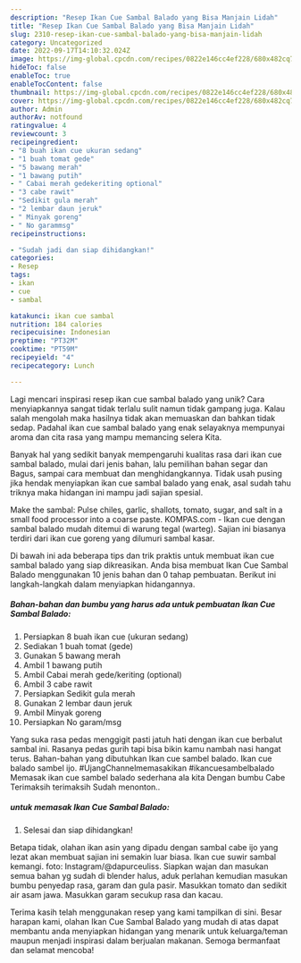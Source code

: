 ```yaml
---
description: "Resep Ikan Cue Sambal Balado yang Bisa Manjain Lidah"
title: "Resep Ikan Cue Sambal Balado yang Bisa Manjain Lidah"
slug: 2310-resep-ikan-cue-sambal-balado-yang-bisa-manjain-lidah
category: Uncategorized
date: 2022-09-17T14:10:32.024Z
image: https://img-global.cpcdn.com/recipes/0822e146cc4ef228/680x482cq70/ikan-cue-sambal-balado-foto-resep-utama.jpg
hideToc: false
enableToc: true
enableTocContent: false
thumbnail: https://img-global.cpcdn.com/recipes/0822e146cc4ef228/680x482cq70/ikan-cue-sambal-balado-foto-resep-utama.jpg
cover: https://img-global.cpcdn.com/recipes/0822e146cc4ef228/680x482cq70/ikan-cue-sambal-balado-foto-resep-utama.jpg
author: Admin
authorAv: notfound
ratingvalue: 4
reviewcount: 3
recipeingredient:
- "8 buah ikan cue ukuran sedang"
- "1 buah tomat gede"
- "5 bawang merah"
- "1 bawang putih"
- " Cabai merah gedekeriting optional"
- "3 cabe rawit"
- "Sedikit gula merah"
- "2 lembar daun jeruk"
- " Minyak goreng"
- " No garammsg"
recipeinstructions:

- "Sudah jadi dan siap dihidangkan!"
categories:
- Resep
tags:
- ikan
- cue
- sambal

katakunci: ikan cue sambal 
nutrition: 184 calories
recipecuisine: Indonesian
preptime: "PT32M"
cooktime: "PT59M"
recipeyield: "4"
recipecategory: Lunch

---
```





Lagi mencari inspirasi resep ikan cue sambal balado yang unik? Cara menyiapkannya sangat tidak terlalu sulit namun tidak gampang juga. Kalau salah mengolah maka hasilnya tidak akan memuaskan dan bahkan tidak sedap. Padahal ikan cue sambal balado yang enak selayaknya mempunyai aroma dan cita rasa yang mampu memancing selera Kita.





Banyak hal yang sedikit banyak mempengaruhi kualitas rasa dari ikan cue sambal balado, mulai dari jenis bahan, lalu pemilihan bahan segar dan Bagus, sampai cara membuat dan menghidangkannya. Tidak usah pusing jika hendak menyiapkan ikan cue sambal balado yang enak,      asal sudah tahu triknya maka hidangan ini mampu jadi sajian spesial.














Make the sambal: Pulse chiles, garlic, shallots, tomato, sugar, and salt in a small food processor into a coarse paste. KOMPAS.com - Ikan cue dengan sambal balado mudah ditemui di warung tegal (warteg). Sajian ini biasanya terdiri dari ikan cue goreng yang dilumuri sambal kasar.






Di bawah ini ada beberapa tips dan trik praktis untuk membuat ikan cue sambal balado yang siap dikreasikan. Anda bisa membuat Ikan Cue Sambal Balado menggunakan 10 jenis bahan dan 0 tahap pembuatan. Berikut ini langkah-langkah dalam menyiapkan hidangannya.

<!--inarticleads1-->

##### Bahan-bahan dan bumbu yang harus ada untuk pembuatan Ikan Cue Sambal Balado:

1. Persiapkan 8 buah ikan cue (ukuran sedang)
1. Sediakan 1 buah tomat (gede)
1. Gunakan 5 bawang merah
1. Ambil 1 bawang putih
1. Ambil  Cabai merah gede/keriting (optional)
1. Ambil 3 cabe rawit
1. Persiapkan Sedikit gula merah
1. Gunakan 2 lembar daun jeruk
1. Ambil  Minyak goreng
1. Persiapkan  No garam/msg


Yang suka rasa pedas menggigit pasti jatuh hati dengan ikan cue berbalut sambal ini. Rasanya pedas gurih tapi bisa bikin kamu nambah nasi hangat terus. Bahan-bahan yang dibutuhkan Ikan cue sambel balado. Ikan cue balado sambel ijo. #UjangChannelmemasakikan #ikancuesambelbalado Memasak ikan cue sambel balado sederhana ala kita Dengan bumbu Cabe Terimaksih terimaksih Sudah menonton.. 

<!--inarticleads2-->

#####  untuk memasak Ikan Cue Sambal Balado:


1. Selesai dan siap dihidangkan!

Betapa tidak, olahan ikan asin yang dipadu dengan sambal cabe ijo yang lezat akan membuat sajian ini semakin luar biasa. Ikan cue suwir sambal kemangi. foto: Instagram/@dapurceuliss. Siapkan wajan dan masukan semua bahan yg sudah di blender halus, aduk perlahan kemudian masukan bumbu penyedap rasa, garam dan gula pasir. Masukkan tomato dan sedikit air asam jawa. Masukkan garam secukup rasa dan kacau. 

Terima kasih telah menggunakan resep yang kami tampilkan di sini. Besar harapan kami, olahan Ikan Cue Sambal Balado yang mudah di atas dapat membantu anda menyiapkan hidangan yang menarik untuk keluarga/teman maupun menjadi inspirasi dalam berjualan makanan. Semoga bermanfaat dan selamat mencoba!
